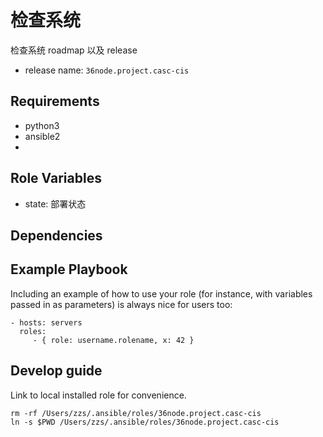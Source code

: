 # 检查系统

检查系统 roadmap 以及 release

- release name: `36node.project.casc-cis`

## Requirements

- python3
- ansible2
- 
## Role Variables

- state: 部署状态

## Dependencies



## Example Playbook

Including an example of how to use your role (for instance, with variables passed in as parameters) is always nice for users too:

    - hosts: servers
      roles:
         - { role: username.rolename, x: 42 }

## Develop guide

Link to local installed role for convenience.

```
rm -rf /Users/zzs/.ansible/roles/36node.project.casc-cis
ln -s $PWD /Users/zzs/.ansible/roles/36node.project.casc-cis
```
